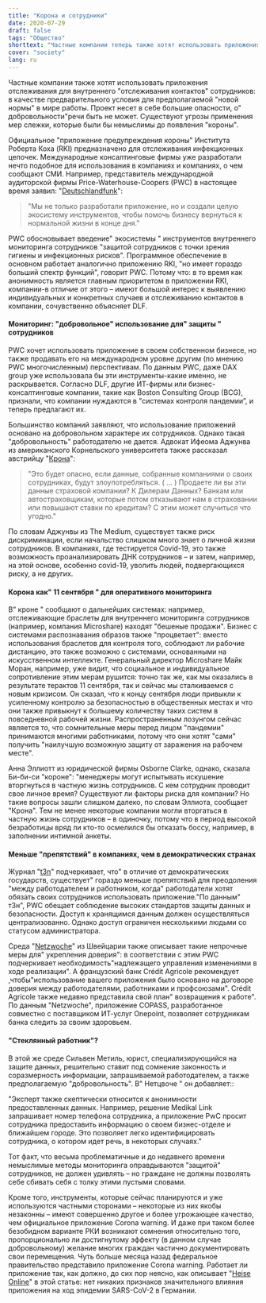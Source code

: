 ```yaml
---
title: "Корона и сотрудники"
date: 2020-07-29
draft: false
tags: "Общество"
shorttext: "Частные компании теперь также хотят использовать приложения отслеживания для внутреннего отслеживания контактов сотрудников: в качестве предпосылки для предполагаемого нового нормального в мире труда."
cover: "society"
lang: ru
---
```


Частные компании также хотят использовать приложения отслеживания для внутреннего "отслеживания контактов" сотрудников: в качестве предварительного условия для предполагаемой "новой нормы" в мире работы. Проект несет в себе большие опасности, о" добровольности"речи быть не может. Существуют угрозы применения мер слежки, которые были бы немыслимы до появления "короны".

Официальное "приложение предупреждения короны" Института Роберта Коха (RKI) предназначено для отслеживания инфекционных цепочек. Международные консалтинговые фирмы уже разработали нечто подобное для использования в компаниях и компаниях, о чем сообщают СМИ. Например, представитель международной аудиторской фирмы Price-Waterhouse-Coopers (PWC) в настоящее время заявил: "[Deutschlandfunk](https://srv.deutschlandradio.de/themes/dradio/script/aod/index.html?audioMode=3&audioID=848639&state= "Wirtschaft und Gesellschaft")":

> "Мы не только разработали приложение, но и создали целую экосистему инструментов, чтобы помочь бизнесу вернуться к нормальной жизни в конце дня."

PWC обосновывает введение" экосистемы " инструментов внутреннего мониторинга сотрудников "защитой сотрудников с точки зрения гигиены и инфекционных рисков". Программное обеспечение в основном работает аналогично приложению RKI, "но имеет гораздо больший спектр функций", говорит PWC. Потому что: в то время как анонимность является главным приоритетом в приложении RKI, компании-в отличие от этого – имеют большой интерес к выявлению индивидуальных и конкретных случаев и отслеживанию контактов в компании, сочувственно объясняет DLF.

#### Мониторинг: "добровольное" использование для" защиты " сотрудников

PWC хочет использовать приложение в своем собственном бизнесе, но также продавать его на международном уровне другим (по мнению PWC многочисленным) перспективам. По данным PWC, даже DAX group уже использовала бы эти инструменты-какие именно, не раскрывается. Согласно DLF, другие ИТ-фирмы или бизнес-консалтинговые компании, такие как Boston Consulting Group (BCG), признали, что компании нуждаются в "системах контроля пандемии”, и теперь предлагают их.

Большинство компаний заявляют, что использование приложений основано на добровольном характере их сотрудников. Однако такая "добровольность" работодателю не дается. Адвокат Ифеома Аджунва из американского Корнельского университета также рассказал австрийцу "[Крона](https://www.krone.at/2182377 "Mehr Überwachung im Job durch Corona - und danach?")":

> "Это будет опасно, если данные, собранные компаниями о своих сотрудниках, будут злоупотребляться. ( ... ) Продаете ли вы эти данные страховой компании? К Дилерам Данных? Банкам или автостраховщикам, которые потом отказывают нам в страховании или повышают ставки по кредитам? С этим может случиться что угодно."

По словам Аджунвы из The Medium, существует также риск дискриминации, если начальство слишком много знает о личной жизни сотрудников. В компаниях, где тестируется Covid-19, это также возможность проанализировать ДНК сотрудников – и затем, например, на этой основе, особенно covid-19, уволить людей, подвергающихся риску, а не других.

#### Корона как" 11 сентября " для оперативного мониторинга

В" кроне " сообщают о дальнейших системах: например, отслеживающие браслеты для внутреннего мониторинга сотрудников (например, компания Microshare) находят "бешеные продажи". Бизнес с системами распознавания образов также "процветает": вместо использования браслетов для контроля того, соблюдают ли рабочие дистанцию, это также возможно с системами, основанными на искусственном интеллекте. Генеральный директор Microshare Майк Моран, например, уже видит, что социальное и индивидуальное сопротивление этим мерам рушится: точно так же, как мы оказались в результате терактов 11 сентября, так и сейчас мы сталкиваемся с новым кризисом. Он сказал, что к концу сентября люди привыкли к усиленному контролю за безопасностью в общественных местах и что они также привыкнут к большему количеству таких систем в повседневной рабочей жизни. Распространенным лозунгом сейчас является то, что сомнительные меры перед лицом "пандемии" принимаются многими работниками, потому что они хотят "сами" получить "наилучшую возможную защиту от заражения на рабочем месте".

Анна Эллиотт из юридической фирмы Osborne Clarke, однако, сказала Би-би-си "короне": "менеджеры могут испытывать искушение вторгнуться в частную жизнь сотрудников. С кем сотрудник проводит свое личное время? Существуют ли факторы риска для компании? Но такие вопросы зашли слишком далеко, по словам Эллиота, сообщает "Крона". Тем не менее некоторые компании могли вторгаться в частную жизнь сотрудников – в одиночку, потому что в период высокой безработицы вряд ли кто-то осмелился бы отказать боссу, например, в заполнении интимной анкеты.

#### Меньше "препятствий" в компаниях, чем в демократических странах

Журнал "[t3n](https://t3n.de/news/corona-apps-pwc-salesforce-fuer-1276709/ "Corona-Apps: PwC und Salesforce liefern Contact Tracing für Unternehmen")" подчеркивает, что" в отличие от демократических государств, существует" гораздо меньше препятствий для преодоления "между работодателем и работником, когда" работодатели хотят обязать своих сотрудников использовать приложение."По данным" т3н", PWC обещает соблюдение высоких стандартов защиты данных и безопасности. Доступ к хранящимся данным должен осуществляться централизованно. Однако доступ ограничен несколькими людьми со статусом администратора.

Среда "[Netzwoche](https://www.netzwoche.ch/news/2020-05-08/jetzt-kommen-die-corona-apps-fuer-unternehmen "Jetzt kommen die Corona-Apps für Unternehmen")" из Швейцарии также описывает такие непрочные меры для" укрепления доверия": в соответствии с этим PWC подчеркивает необходимость"надлежащего управления изменениями в ходе реализации". А французский банк Crédit Agricole рекомендует ,чтобы"использование вашего приложения было основано на договоре доверия между работодателями, работниками и профсоюзами". Crédit Agricole также недавно представила свой план" возвращения к работе". По данным "Netzwoche", приложение COPASS, разработанное совместно с поставщиком ИТ-услуг Onepoint, позволяет сотрудникам банка следить за своим здоровьем.

#### "Стеклянный работник"?

В этой же среде Сильвен Метиль, юрист, специализирующийся на защите данных, решительно ставит под сомнение законность и соразмерность информации, запрашиваемой работодателем, а также предполагаемую "добровольность". В" Нетцвоче " он добавляет::

"Эксперт также скептически относится к анонимности предоставленных данных. Например, решение Medikal Link запрашивает номер телефона сотрудника, а приложение PwC просит сотрудника предоставить информацию о своем бизнес-отделе и ближайшем городе. Это позволяет легко идентифицировать сотрудника, о котором идет речь, в некоторых случаях."

Тот факт, что весьма проблематичные и до недавнего времени немыслимые методы мониторинга оправдываются "защитой" сотрудников, не должен удивлять – но граждане не должны позволять себе сбивать себя с толку этими пустыми словами.

Кроме того, инструменты, которые сейчас планируются и уже используются частными сторонами – некоторые из них якобы незаконны – имеют совершенно другое и более угрожающее качество, чем официальное приложение Corona warning. И даже при таком более безобидном варианте РКИ возникают сомнения относительно того, пропорционально ли достигнутому эффекту (в данном случае добровольному) желание многих граждан частично документировать свои перемещения. Чуть больше месяца назад федеральное правительство представило приложение Corona warning. Работает ли приложение так, как должно, до сих пор неясно, как описывает "[Heise Online](https://www.heise.de/news/Ein-Monat-Corona-Warn-App-Bisher-bleibt-der-Effekt-aus-4846827.html "Ein Monat Corona-Warn-App: Bisher bleibt der Effekt aus")" в этой статье: нет никаких признаков значительного влияния приложения на ход эпидемии SARS-CoV-2 в Германии.
